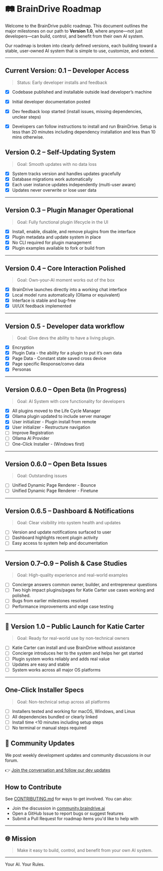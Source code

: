 # 🛤️ BrainDrive Roadmap

Welcome to the BrainDrive public roadmap. This document outlines the major milestones on our path to **Version 1.0**, where anyone—not just developers—can build, control, and benefit from their own AI system.

Our roadmap is broken into clearly defined versions, each building toward a stable, user-owned AI system that is simple to use, customize, and extend.

---

## Current Version: 0.1 – Developer Access
> Status: Early developer installs and feedback

- [x] Codebase published and installable outside lead developer’s machine
- [x] Initial developer documentation posted
- [x] Dev feedback loop started (install issues, missing dependencies, unclear steps)
- [x] Developers can follow instructions to install and run BrainDrive. Setup is less than 20 minutes including dependency installation and less than 10 mins otherwise. 


## Version 0.2 – Self-Updating System
> Goal: Smooth updates with no data loss

- [x] System tracks version and handles updates gracefully
- [x] Database migrations work automatically
- [x] Each user instance updates independently (multi-user aware)
- [x] Updates never overwrite or lose user data

---

## Version 0.3 – Plugin Manager Operational
> Goal: Fully functional plugin lifecycle in the UI

- [x] Install, enable, disable, and remove plugins from the interface
- [x] Plugin metadata and update system in place
- [x] No CLI required for plugin management
- [x] Plugin examples available to fork or build from

---

## Version 0.4 – Core Interaction Polished
> Goal: Own-your-AI moment works out of the box

- [x] BrainDrive launches directly into a working chat interface
- [x] Local model runs automatically (Ollama or equivalent)
- [x] Interface is stable and bug-free
- [x] UI/UX feedback implemented

---

## Version 0.5 - Developer data workflow
>Goal: Give devs the ability to have a living plugin.

- [x] Encryption
- [x] Plugin Data - the ability for a plugin to put it’s own data
- [x] Page Data - Constant state saved cross device
- [x] Page specific Response/convo data 
- [x] Personas 

---

## Version 0.6.0 – Open Beta (In Progress)
> Goal: AI System with core functionality for developers

- [x] All plugins moved to the Life Cycle Manager
- [x] Ollama plugin updated to include server manager
- [x] User initializer - Plugin install from remote
- [x] User initializer - Restructure navigation 
- [ ] Improve Registration
- [ ] Ollama AI Provider
- [ ] One-Click Installer - (Windows first)

---

## Version 0.6.0 – Open Beta Issues
> Goal: Outstanding issues 

- [ ] Unified Dynamic Page Renderer - Bounce
- [ ] Unified Dynamic Page Renderer - Finetune

---

## Version 0.6.5 – Dashboard & Notifications
> Goal: Clear visibility into system health and updates

- [ ] Version and update notifications surfaced to user
- [ ] Dashboard highlights recent plugin activity
- [ ] Easy access to system help and documentation

---

## Version 0.7–0.9 – Polish & Case Studies
> Goal: High-quality experience and real-world examples

- [ ] Concierge answers common owner, builder, and entrepreneur questions
- [ ] Two high impact plugins/pages for Katie Carter use cases working and polished. 
- [ ] Bugs from earlier milestones resolved
- [ ] Performance improvements and edge case testing

---

## 🎉 Version 1.0 – Public Launch for Katie Carter
> Goal: Ready for real-world use by non-technical owners

- [ ] Katie Carter can install and use BrainDrive without assistance
- [ ] Concierge introduces her to the system and helps her get started
- [ ] Plugin system works reliably and adds real value
- [ ] Updates are easy and stable
- [ ] System works across all major OS platforms

---

## One-Click Installer Specs
> Goal: Non-technical setup across all platforms

- [ ] Installers tested and working for macOS, Windows, and Linux
- [ ] All dependencies bundled or clearly linked
- [ ] Install time &lt;10 minutes including setup steps
- [ ] No terminal or manual steps required

## 📢 Community Updates

We post weekly development updates and community discussions in our forum.

👉 [Join the conversation and follow our dev updates](https://community.braindrive.ai/t/braindrive-development-progress-updates/92)


## How to Contribute

See [CONTRIBUTING.md](./CONTRIBUTING.md) for ways to get involved. You can also:
- Join the discussion in [community.braindrive.ai](https://community.braindrive.ai)
- Open a GitHub Issue to report bugs or suggest features
- Submit a Pull Request for roadmap items you'd like to help with

---

## 🌐 Mission

> Make it easy to build, control, and benefit from your own AI system.

---

Your AI. Your Rules.
